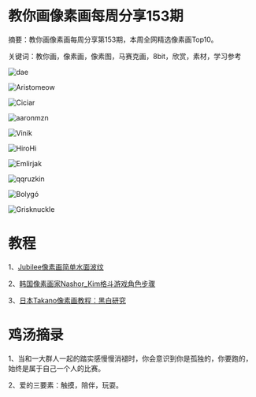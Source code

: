 # 教你画像素画每周分享153期

摘要：教你画像素画每周分享第153期，本周全网精选像素画Top10。

关键词：教你画，像素画，像素图，马赛克画，8bit，欣赏，素材，学习参考

![dae](https://files.mdnice.com/user/10493/d88690e0-4acb-478f-a663-2baa2675971c.png)

![Aristomeow](https://files.mdnice.com/user/10493/9114befe-8db7-4d87-b622-ab695330d422.png)


![Ciciar](https://files.mdnice.com/user/10493/0376f03f-b3e7-4ae9-a3bd-a0eb77239ed4.png)

![aaronmzn](https://files.mdnice.com/user/10493/164c45fd-c66b-4fe5-a111-2f08823cb234.png)

![Vinik](https://files.mdnice.com/user/10493/193f1cab-9225-4b6b-ac01-e6fe94a7fc6c.png)


![HiroHi](https://files.mdnice.com/user/10493/7a4c7f8a-c112-4d3c-bcee-3e664794fcf5.jpg)

![Emlirjak](https://files.mdnice.com/user/10493/5397d0a7-8248-4ad6-a572-1f562dcfe732.png)

![qqruzkin](https://files.mdnice.com/user/10493/7db46e90-6dd5-4e57-88a5-b948eb8c3ee5.png)

![Bolygó](https://files.mdnice.com/user/10493/368c3a45-93de-4a81-b04b-82e244406598.png)

![Grisknuckle](https://files.mdnice.com/user/10493/851b82da-ffae-45fd-b3dc-e93a1bd2d74b.png)


# 教程

1、[Jubilee像素画简单水面波纹](https://mp.weixin.qq.com/s/sbvWfwwcu5Pwa5-Df3V68Q)

2、[韩国像素画家Nashor_Kim格斗游戏角色步骤](https://mp.weixin.qq.com/s/WsUF-_VZ9EoOTlyuwAB2oA)

3、[日本Takano像素画教程：黑白研究](https://mp.weixin.qq.com/s/9e8SWmpsbyZxshTP5dW-RQ)


# 鸡汤摘录

1、当和一大群人一起的踏实感慢慢消褪时，你会意识到你是孤独的，你要跑的，始终是属于自己一个人的比赛。

2、爱的三要素：触摸，陪伴，玩耍。